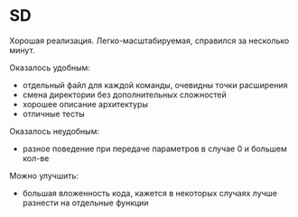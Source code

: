 # SD


Хорошая реализация. Легко-масштабируемая, справился за несколько минут.

Оказалось удобным:
* отдельный файл для каждой команды, очевидны точки расширения
* смена директории без дополнительных сложностей
* хорошее описание архитектуры
* отличные тесты

Оказалось неудобным:
* разное поведение при передаче параметров в случае 0 и большем кол-ве

Можно улучшить:
* большая вложенность кода, кажется в некоторых случаях лучше разнести на отдельные функции